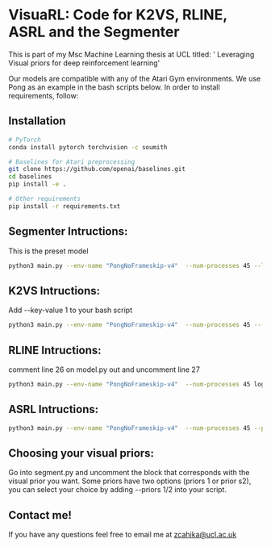 # VisuaRL: Code for K2VS, RLINE, ASRL and the Segmenter
This is part of my Msc Machine Learning thesis at UCL titled:  ' Leveraging Visual priors for deep reinforcement learning'

Our models are compatible with any of the Atari Gym environments. We use Pong as an example in the bash scripts below.
In order to install requirements, follow:

## Installation
```bash
# PyTorch
conda install pytorch torchvision -c soumith

# Baselines for Atari preprocessing
git clone https://github.com/openai/baselines.git
cd baselines
pip install -e .

# Other requirements
pip install -r requirements.txt
```

## Segmenter Intructions:
This is the preset model
```bash
python3 main.py --env-name "PongNoFrameskip-v4"  --num-processes 45 --log-dir log/test 
```
## K2VS Intructions:
Add --key-value 1 to your bash script
```bash
python3 main.py --env-name "PongNoFrameskip-v4"  --num-processes 45 ---key-value 1 --log-dir log/test  
```
## RLINE Intructions:
comment line 26 on model.py out and uncomment line 27
```bash
python3 main.py --env-name "PongNoFrameskip-v4"  --num-processes 45 log-dir log/test  
```
## ASRL Intructions:
```bash
python3 main.py --env-name "PongNoFrameskip-v4"  --num-processes 45 --priors 3 --key-value 1 --log-dir log/test   --game Pong 
```

## Choosing your visual priors:
Go into segment.py and uncomment the block that corresponds with the visual prior you want.
Some priors have two options (priors 1 or prior s2), you can select your choice by adding --priors 1/2 into your script.

## Contact me!
If you have any questions feel free to email me at zcahika@ucl.ac.uk
